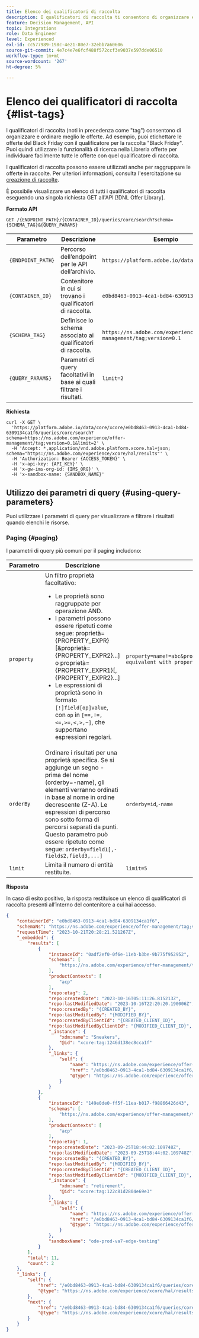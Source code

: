 ```yaml
---
title: Elenco dei qualificatori di raccolta
description: I qualificatori di raccolta ti consentono di organizzare e ordinare meglio le offerte.
feature: Decision Management, API
topic: Integrations
role: Data Engineer
level: Experienced
exl-id: cc577989-198c-4e21-80e7-32ebb7a60606
source-git-commit: 4e7c4e7e6fcf488f572ccf3e9037e597dde06510
workflow-type: tm+mt
source-wordcount: '267'
ht-degree: 5%

---
```


# Elenco dei qualificatori di raccolta {#list-tags}

I qualificatori di raccolta (noti in precedenza come &quot;tag&quot;) consentono di organizzare e ordinare meglio le offerte. Ad esempio, puoi etichettare le offerte del Black Friday con il qualificatore per la raccolta &quot;Black Friday&quot;. Puoi quindi utilizzare la funzionalità di ricerca nella Libreria offerte per individuare facilmente tutte le offerte con quel qualificatore di raccolta.

I qualificatori di raccolta possono essere utilizzati anche per raggruppare le offerte in raccolte. Per ulteriori informazioni, consulta l&#39;esercitazione su [creazione di raccolte](../../../../offer-library/creating-collections.md).

È possibile visualizzare un elenco di tutti i qualificatori di raccolta eseguendo una singola richiesta GET all&#39;API [!DNL Offer Library].

**Formato API**

```http
GET /{ENDPOINT_PATH}/{CONTAINER_ID}/queries/core/search?schema={SCHEMA_TAG}&{QUERY_PARAMS}
```

| Parametro | Descrizione | Esempio |
| --------- | ----------- | ------- |
| `{ENDPOINT_PATH}` | Percorso dell’endpoint per le API dell’archivio. | `https://platform.adobe.io/data/core/xcore/` |
| `{CONTAINER_ID}` | Contenitore in cui si trovano i qualificatori di raccolta. | `e0bd8463-0913-4ca1-bd84-6309134ca1f6` |
| `{SCHEMA_TAG}` | Definisce lo schema associato ai qualificatori di raccolta. | `https://ns.adobe.com/experience/offer-management/tag;version=0.1` |
| `{QUERY_PARAMS}` | Parametri di query facoltativi in base ai quali filtrare i risultati. | `limit=2` |

**Richiesta**

```shell
curl -X GET \
  'https://platform.adobe.io/data/core/xcore/e0bd8463-0913-4ca1-bd84-6309134ca1f6/queries/core/search?schema=https://ns.adobe.com/experience/offer-management/tag;version=0.1&limit=2' \
  -H 'Accept: *,application/vnd.adobe.platform.xcore.hal+json; schema="https://ns.adobe.com/experience/xcore/hal/results"' \
  -H 'Authorization: Bearer {ACCESS_TOKEN}' \
  -H 'x-api-key: {API_KEY}' \
  -H 'x-gw-ims-org-id: {IMS_ORG}' \
  -H 'x-sandbox-name: {SANDBOX_NAME}'
```

## Utilizzo dei parametri di query {#using-query-parameters}

Puoi utilizzare i parametri di query per visualizzare e filtrare i risultati quando elenchi le risorse.

### Paging {#paging}

I parametri di query più comuni per il paging includono:

| Parametro | Descrizione | Esempio |
| --------- | ----------- | ------- |
| `property` | Un filtro proprietà facoltativo: <ul><li>Le proprietà sono raggruppate per operazione AND.</li><li>I parametri possono essere ripetuti come segue: proprietà={PROPERTY_EXPR}[&amp;proprietà={PROPERTY_EXPR2}...] o proprietà={PROPERTY_EXPR1}[,{PROPERTY_EXPR2}...]</li><li>Le espressioni di proprietà sono in formato `[!]field[op]value`, con `op` in `[==,!=,<=,>=,<,>,~]`, che supportano espressioni regolari.</li></ul> | `property=name!=abc&property=id~.*1234.*&property=description equivalent with property=name!=abc,id~.*1234.*,description.` |
| `orderBy` | Ordinare i risultati per una proprietà specifica. Se si aggiunge un segno - prima del nome (orderby=-name), gli elementi verranno ordinati in base al nome in ordine decrescente (Z-A). Le espressioni di percorso sono sotto forma di percorsi separati da punti. Questo parametro può essere ripetuto come segue: `orderby=field1[,-fields2,field3,...]` | `orderby=id`,`-name` |
| `limit` | Limita il numero di entità restituite. | `limit=5` |

**Risposta**

In caso di esito positivo, la risposta restituisce un elenco di qualificatori di raccolta presenti all’interno del contenitore a cui hai accesso.

```json
{
    "containerId": "e0bd8463-0913-4ca1-bd84-6309134ca1f6",
    "schemaNs": "https://ns.adobe.com/experience/offer-management/tag;version=0.1",
    "requestTime": "2023-10-21T20:28:21.521267Z",
    "_embedded": {
        "results": [
            {
                "instanceId": "0adf2ef0-0f6e-11eb-b3be-9b775f952952",
                "schemas": [
                    "https://ns.adobe.com/experience/offer-management/tag;version=0.1"
                ],
                "productContexts": [
                    "acp"
                ],
                "repo:etag": 2,
                "repo:createdDate": "2023-10-16T05:11:26.815213Z",
                "repo:lastModifiedDate": "2023-10-16T22:20:20.190006Z",
                "repo:createdBy": "{CREATED_BY}",
                "repo:lastModifiedBy": "{MODIFIED_BY}",
                "repo:createdByClientId": "{CREATED_CLIENT_ID}",
                "repo:lastModifiedByClientId": "{MODIFIED_CLIENT_ID}",
                "_instance": {
                    "xdm:name": "Sneakers",
                    "@id": "xcore:tag:1246d138ec8cca1f"
                },
                "_links": {
                    "self": {
                        "name": "https://ns.adobe.com/experience/offer-management/tag;version=0.1#0adf2ef0-0f6e-11eb-b3be-9b775f952952",
                        "href": "/e0bd8463-0913-4ca1-bd84-6309134ca1f6/instances/0adf2ef0-0f6e-11eb-b3be-9b775f952952",
                        "@type": "https://ns.adobe.com/experience/offer-management/tag;version=0.1"
                    }
                }
            },
            {
                "instanceId": "149e0de0-ff5f-11ea-b017-f98866426d43",
                "schemas": [
                    "https://ns.adobe.com/experience/offer-management/tag;version=0.1"
                ],
                "productContexts": [
                    "acp"
                ],
                "repo:etag": 1,
                "repo:createdDate": "2023-09-25T18:44:02.109748Z",
                "repo:lastModifiedDate": "2023-09-25T18:44:02.109748Z",
                "repo:createdBy": "{CREATED_BY}",
                "repo:lastModifiedBy": "{MODIFIED_BY}",
                "repo:createdByClientId": "{CREATED_CLIENT_ID}",
                "repo:lastModifiedByClientId": "{MODIFIED_CLIENT_ID}",
                "_instance": {
                    "xdm:name": "retirement",
                    "@id": "xcore:tag:122c81d2804e69e3"
                },
                "_links": {
                    "self": {
                        "name": "https://ns.adobe.com/experience/offer-management/tag;version=0.1#149e0de0-ff5f-11ea-b017-f98866426d43",
                        "href": "/e0bd8463-0913-4ca1-bd84-6309134ca1f6/instances/149e0de0-ff5f-11ea-b017-f98866426d43",
                        "@type": "https://ns.adobe.com/experience/offer-management/tag;version=0.1"
                    }
                },
                "sandboxName": "ode-prod-va7-edge-testing"
            }
        ],
        "total": 11,
        "count": 2
    },
    "_links": {
        "self": {
            "href": "/e0bd8463-0913-4ca1-bd84-6309134ca1f6/queries/core/search?schema=https://ns.adobe.com/experience/offer-management/tag;version=0.1&limit=2",
            "@type": "https://ns.adobe.com/experience/xcore/hal/results"
        },
        "next": {
            "href": "/e0bd8463-0913-4ca1-bd84-6309134ca1f6/queries/core/search?start=149e0de0-ff5f-11ea-b017-f98866426d43&orderby=instanceId&schema=https://ns.adobe.com/experience/offer-management/tag;version=0.1&limit=2",
            "@type": "https://ns.adobe.com/experience/xcore/hal/results"
        }
    }
}
```
